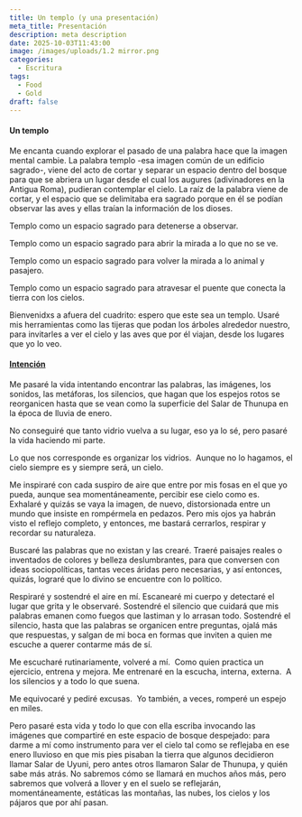 ```yaml
---
title: Un templo (y una presentación)
meta_title: Presentación
description: meta description
date: 2025-10-03T11:43:00
image: /images/uploads/1.2 mirror.png
categories:
  - Escritura
tags:
  - Food
  - Gold
draft: false
---
```

#### Un templo

Me encanta cuando explorar el pasado de una palabra hace que la imagen mental cambie. La palabra templo -esa imagen común de un edificio sagrado-, viene del acto de cortar y separar un espacio dentro del bosque para que se abriera un lugar desde el cual los augures (adivinadores en la Antigua Roma), pudieran contemplar el cielo. La raíz de la palabra viene de cortar, y el espacio que se delimitaba era sagrado porque en él se podían observar las aves y ellas traían la información de los dioses.

Templo como un espacio sagrado para detenerse a observar.

Templo como un espacio sagrado para abrir la mirada a lo que no se ve. 

Templo como un espacio sagrado para volver la mirada a lo animal y pasajero. 

Templo como un espacio sagrado para atravesar el puente que conecta la tierra con los cielos. 

Bienvenidxs a afuera del cuadrito: espero que este sea un templo. Usaré mis herramientas como las tijeras que podan los árboles alrededor nuestro, para invitarles a ver el cielo y las aves que por él viajan, desde los lugares que yo lo veo. 

#### [Intención]()

Me pasaré la vida intentando encontrar las palabras, las imágenes, los sonidos, las metáforas, los silencios, que hagan que los espejos rotos se reorganicen hasta que se vean como la superficie del Salar de Thunupa en la época de lluvia de enero. 

No conseguiré que tanto vidrio vuelva a su lugar, eso ya lo sé, pero pasaré la vida haciendo mi parte. 

Lo que nos corresponde es organizar los vidrios. 
Aunque no lo hagamos, el cielo siempre es y siempre será, un cielo. 

Me inspiraré con cada suspiro de aire que entre por mis fosas en el que yo pueda, aunque sea momentáneamente, percibir ese cielo como es. Exhalaré y quizás se vaya la imagen, de nuevo, distorsionada entre un mundo que insiste en rompérmela en pedazos. Pero mis ojos ya habrán visto el reflejo completo, y entonces, me bastará cerrarlos, respirar y recordar su naturaleza. 

Buscaré las palabras que no existan y las crearé. Traeré paisajes reales o inventados de colores y belleza deslumbrantes, para que conversen con ideas sociopolíticas, tantas veces áridas pero necesarias, y así entonces, quizás, lograré que lo divino se encuentre con lo político. 

Respiraré y sostendré el aire en mí. Escanearé mi cuerpo y detectaré el lugar que grita y le observaré. Sostendré el silencio que cuidará que mis palabras emanen como fuegos que lastiman y lo arrasan todo. Sostendré el silencio, hasta que las palabras se organicen entre preguntas, ojalá más que respuestas, y salgan de mi boca en formas que inviten a quien me escuche a querer contarme más de sí. 

Me escucharé rutinariamente, volveré a mí. 
Como quien practica un ejercicio, entrena y mejora.
Me entrenaré en la escucha, interna, externa. 
A los silencios y a todo lo que suena. 

Me equivocaré y pediré excusas. 
Yo también, a veces, romperé un espejo en miles.

Pero pasaré esta vida y todo lo que con ella escriba invocando las imágenes que compartiré en este espacio de bosque despejado: para darme a mí como instrumento para ver el cielo tal como se reflejaba en ese enero lluvioso en que mis pies pisaban la tierra que algunos decidieron llamar Salar de Uyuni, pero antes otros llamaron Salar de Thunupa, y quién sabe más atrás. No sabremos cómo se llamará en muchos años más, pero sabremos que volverá a llover y en el suelo se reflejarán, momentáneamente, estáticas las montañas, las nubes, los cielos y los pájaros que por ahí pasan.
